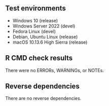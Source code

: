 ## Test environments

* Windows 10 (release)
* Windows Server 2022 (devel)
* Fedora Linux (devel)
* Debian, Ubuntu Linux (release)
* macOS 10.13.6 High Sierra (release)


## R CMD check results
There were no ERRORs, WARNINGs, or NOTEs.


## Reverse dependencies
There are no reverse dependencies.
